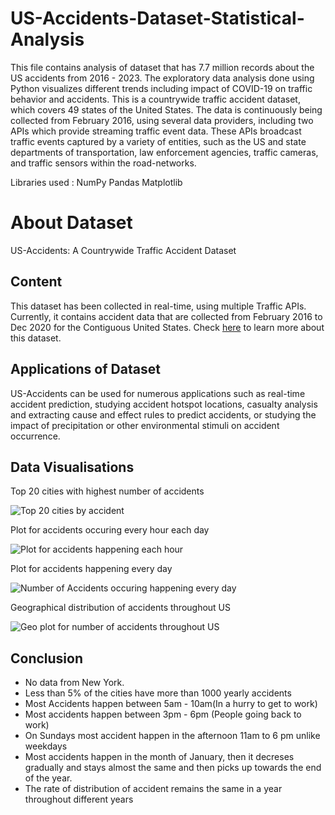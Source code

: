 # US-Accidents-Dataset-Statistical-Analysis
This file contains analysis of dataset that has 7.7 million records about the US accidents from 2016 - 2023. The exploratory data analysis done using Python visualizes different trends including impact of COVID-19 on traffic behavior and accidents. This is a countrywide traffic accident dataset, which covers 49 states of the United States. The data is continuously being collected from February 2016, using several data providers, including two APIs which provide streaming traffic event data. These APIs broadcast traffic events captured by a variety of entities, such as the US and state departments of transportation, law enforcement agencies, traffic cameras, and traffic sensors within the road-networks.

Libraries used :
NumPy
Pandas
Matplotlib

# About Dataset
US-Accidents: A Countrywide Traffic Accident Dataset

## Content

This dataset has been collected in real-time, using multiple Traffic APIs. Currently, it contains accident data that are collected from February 2016 to Dec 2020 for the Contiguous United States. Check [here](https://smoosavi.org/datasets/us_accidents) to learn more about this dataset.

## Applications of Dataset

US-Accidents can be used for numerous applications such as real-time accident prediction, studying accident hotspot locations, casualty analysis and extracting cause and effect rules to predict accidents, or studying the impact of precipitation or other environmental stimuli on accident occurrence.

## Data Visualisations

Top 20 cities with highest number of accidents

![Top 20 cities by accident](https://github.com/rajsaurav/US-Accidents-Dataset-Statistical-Analysis/assets/35574674/5d12d6cb-db00-4869-bea5-7eb94c82bc70)

Plot for accidents occuring every hour each day

![Plot for accidents happening each hour](https://github.com/rajsaurav/US-Accidents-Dataset-Statistical-Analysis/assets/35574674/6576e7ee-8f77-424f-a303-cbb01619f96b)

Plot for accidents happening every day

![Number of Accidents occuring happening every day](https://github.com/rajsaurav/US-Accidents-Dataset-Statistical-Analysis/assets/35574674/294287d5-0a7c-4234-baad-bdaa891cc509)

Geographical distribution of accidents throughout US

![Geo plot for number of accidents throughout US](https://github.com/rajsaurav/US-Accidents-Dataset-Statistical-Analysis/assets/35574674/53c982aa-94af-42e9-9e03-c1e8dae182f0)

## Conclusion

- No data from New York. 
- Less than 5% of the cities have more than 1000 yearly accidents 
- Most Accidents happen between 5am - 10am(In a hurry to get to work)
- Most accidents happen between 3pm - 6pm (People going back to work) 
- On Sundays most accident happen in the afternoon 11am to 6 pm unlike weekdays 
- Most accidents happen in the month of January, then it decreses gradually and stays almost the same and then picks up towards the end of the year. 
- The rate of distribution of accident remains the same in a year throughout different years
